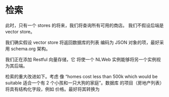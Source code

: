# 检索

 此时，只有一个
stores 的将来，我们将查询所有可用的商店。
我们不假设后端是 vector store。 

我们确实假设 vector store 将返回数据库的列表
编码为 JSON 对象的项，最好采用 schema.org 架构。

我们正在添加 Restful 向量存储，它
将使一个 NLWeb 实例能够将另一个实例视为其后端。

检索的重大改进如下。考虑
像 “homes cost less than 500k which would be suitable
适合一个有 2 个小孩和一只大狗的家庭”。数据库
的项目（房地产列表）将具有结构化字段，例如
价格。最好将其转换为 